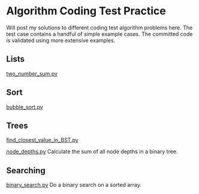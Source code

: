 # Algorithm Coding Test Practice

Will post my solutions to different coding test algorithm problems here. 
The test case contains a handful of simple example cases. The committed code is validated using more extensive examples.


## Lists
[two_number_sum.py](https://github.com/poomstas/algorithms/blob/main/two_number_sum.py)

## Sort
[bubble_sort.py](https://github.com/poomstas/algorithms/blob/main/bubble_sort.py)

## Trees
[find_closest_value_in_BST.py](https://github.com/poomstas/algorithms/blob/main/find_closest_value_in_BST.py)

[node_depths.py](https://github.com/poomstas/algorithms/blob/main/node_depths.py)
Calculate the sum of all node depths in a binary tree.

## Searching
[binary_search.py](https://github.com/poomstas/algorithms/blob/main/binary_search.py)
Do a binary search on a sorted array.